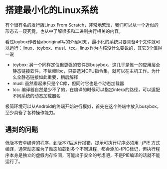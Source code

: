 # 搭建最小化的Linux系统

有个很有名的发行版Linux From Scratch，非常地繁琐，我们可以从一个近似的形态去一窥究竟，也从中了解很多和二进制执行相关的内容。

看过toybox作者给aboriginal写的介绍可知，最小化的系统只要具备4个文件就可以运行：linux、toybox、musl、tcc。linux作为内核没什么要说的，其它3个值得一说

* toybox: 另一个同样定位但更强的软件是busybox，这几乎是惟一的应用层全静态链接软件，不依赖libc，只要选对CPU指令集，就可以在主机工作。为什么全静态链接如此重要，稍后解释
* musl: 虽然看起来只是个C库，但同时它也是个动态加载器
* tcc: 编译器自然是少不了的，在编译的时候可以指定interp的路径，可以适配不同系统的动态加载器名

极简环境可以从Android的终端开始进行模拟，首先在这个终端中放入busybox，至少具备了各种操作能力。

## 遇到的问题

低版本安卓编译的程序，到版本7后运行报错，提示可执行程序必须用 *-fPIE* 方式编译，通常动态库为了动态加载到多个不同进程，都会添加-fPIC标记，但执行程序本身是独立的虚假内存空间，可能出于安全的考虑吧，不是PIE编译的话就不能运行了。